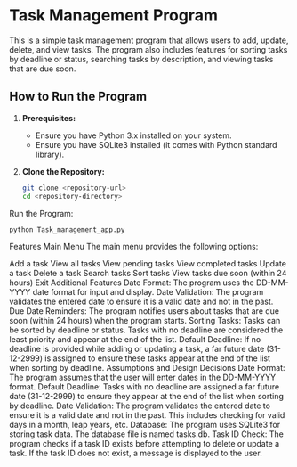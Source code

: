 # Task Management Program

This is a simple task management program that allows users to add, update, delete, and view tasks. The program also includes features for sorting tasks by deadline or status, searching tasks by description, and viewing tasks that are due soon.

## How to Run the Program

1. **Prerequisites:**
   - Ensure you have Python 3.x installed on your system.
   - Ensure you have SQLite3 installed (it comes with Python standard library).

2. **Clone the Repository:**
   ```sh
   git clone <repository-url>
   cd <repository-directory>
   ```

Run the Program:
   ```sh
   python Task_management_app.py
   ```

Features
Main Menu
The main menu provides the following options:

Add a task
View all tasks
View pending tasks
View completed tasks
Update a task
Delete a task
Search tasks
Sort tasks
View tasks due soon (within 24 hours)
Exit
Additional Features
Date Format: The program uses the DD-MM-YYYY date format for input and display.
Date Validation: The program validates the entered date to ensure it is a valid date and not in the past.
Due Date Reminders: The program notifies users about tasks that are due soon (within 24 hours) when the program starts.
Sorting Tasks: Tasks can be sorted by deadline or status. Tasks with no deadline are considered the least priority and appear at the end of the list.
Default Deadline: If no deadline is provided while adding or updating a task, a far future date (31-12-2999) is assigned to ensure these tasks appear at the end of the list when sorting by deadline.
Assumptions and Design Decisions
Date Format: The program assumes that the user will enter dates in the DD-MM-YYYY format.
Default Deadline: Tasks with no deadline are assigned a far future date (31-12-2999) to ensure they appear at the end of the list when sorting by deadline.
Date Validation: The program validates the entered date to ensure it is a valid date and not in the past. This includes checking for valid days in a month, leap years, etc.
Database: The program uses SQLite3 for storing task data. The database file is named tasks.db.
Task ID Check: The program checks if a task ID exists before attempting to delete or update a task. If the task ID does not exist, a message is displayed to the user.
